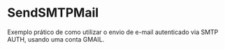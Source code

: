 # SendSMTPMail
Exemplo prático de como utilizar o envio de e-mail autenticado via SMTP AUTH, usando uma conta GMAIL.
